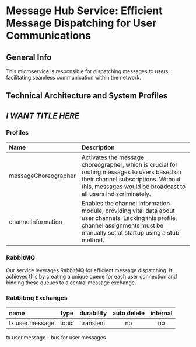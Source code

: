 # Message Hub Service: Efficient Message Dispatching for User Communications

## General Info
This microservice is responsible for dispatching messages to users, facilitating seamless communication within the network.

## Technical Architecture and System Profiles

## *I WANT TITLE HERE*

### Profiles
| Name                  | Description |
|:----------------------|:-------------|
| messageChoreographer  | Activates the message choreographer, which is crucial for routing messages to users based on their channel subscriptions. Without this, messages would be broadcast to all users indiscriminately. |
| channelInformation    | Enables the channel information module, providing vital data about user channels. Lacking this profile, channel assignments must be manually set at startup using a stub method. |

### RabbitMQ
Our service leverages RabbitMQ for efficient message dispatching. It achieves this by creating a unique queue for each user connection and binding these queues to a central message exchange.

### Rabbitmq Exchanges
| name            |     type     |  durability  | auto delete  | internal |
|:----------------|:------------:|:------------:|:------------:|:--------:|
| tx.user.message |    topic     |  transient   |      no      |    no    |

tx.user.message - bus for user messages

